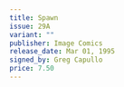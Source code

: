 ```yaml
---
title: Spawn
issue: 29A
variant: ""
publisher: Image Comics
release_date: Mar 01, 1995
signed_by: Greg Capullo
price: 7.50
---
```

